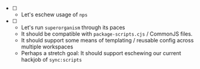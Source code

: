  - [ ] - Let's eschew usage of `nps`
 - [ ] - Let's run `superorganism` through its paces
   - It should be compatible with `package-scripts.cjs` / CommonJS files.
   - It should support some means of templating / reusable config across multiple workspaces
   - Perhaps a stretch goal: It should support eschewing our current hackjob of `sync:scripts`
